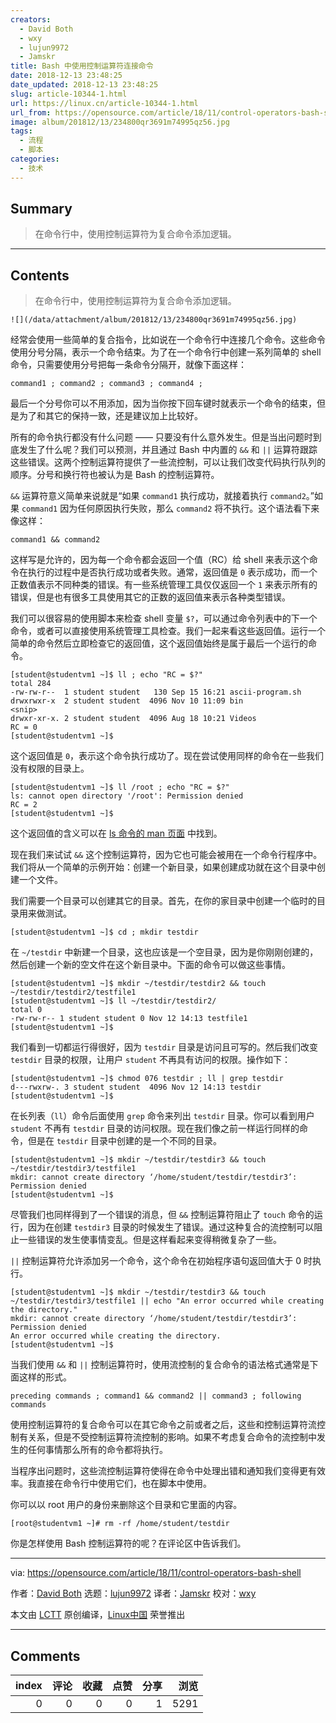```yaml
---
creators:
  - David Both
  - wxy
  - lujun9972
  - Jamskr
title: Bash 中使用控制运算符连接命令
date: 2018-12-13 23:48:25
date_updated: 2018-12-13 23:48:25
slug: article-10344-1.html
url: https://linux.cn/article-10344-1.html
url_from: https://opensource.com/article/18/11/control-operators-bash-shell
image: album/201812/13/234800qr3691m74995qz56.jpg
tags:
  - 流程
  - 脚本
categories:
  - 技术
---
```


## Summary

> 在命令行中，使用控制运算符为复合命令添加逻辑。

***

<!-- more -->

## Contents

> 
> 在命令行中，使用控制运算符为复合命令添加逻辑。
> 
> 
> 

`![](/data/attachment/album/201812/13/234800qr3691m74995qz56.jpg)`

经常会使用一些简单的复合指令，比如说在一个命令行中连接几个命令。这些命令使用分号分隔，表示一个命令结束。为了在一个命令行中创建一系列简单的 shell 命令，只需要使用分号把每一条命令分隔开，就像下面这样：

```shell
command1 ; command2 ; command3 ; command4 ;
```

最后一个分号你可以不用添加，因为当你按下回车键时就表示一个命令的结束，但是为了和其它的保持一致，还是建议加上比较好。

所有的命令执行都没有什么问题 —— 只要没有什么意外发生。但是当出问题时到底发生了什么呢？我们可以预测，并且通过 Bash 中内置的 `&&` 和 `||` 运算符跟踪这些错误。这两个控制运算符提供了一些流控制，可以让我们改变代码执行队列的顺序。分号和换行符也被认为是 Bash 的控制运算符。

`&&` 运算符意义简单来说就是“如果 `command1` 执行成功，就接着执行 `command2`。”如果 `command1` 因为任何原因执行失败，那么 `command2` 将不执行。这个语法看下来像这样：

```shell
command1 && command2
```

这样写是允许的，因为每一个命令都会返回一个值（RC）给 shell 来表示这个命令在执行的过程中是否执行成功或者失败。通常，返回值是 `0` 表示成功，而一个正数值表示不同种类的错误。有一些系统管理工具仅仅返回一个 `1` 来表示所有的错误，但是也有很多工具使用其它的正数的返回值来表示各种类型错误。

我们可以很容易的使用脚本来检查 shell 变量 `$?`，可以通过命令列表中的下一个命令，或者可以直接使用系统管理工具检查。我们一起来看这些返回值。运行一个简单的命令然后立即检查它的返回值，这个返回值始终是属于最后一个运行的命令。

```shell
[student@studentvm1 ~]$ ll ; echo "RC = $?"
total 284
-rw-rw-r--  1 student student   130 Sep 15 16:21 ascii-program.sh
drwxrwxr-x  2 student student  4096 Nov 10 11:09 bin
<snip>
drwxr-xr-x. 2 student student  4096 Aug 18 10:21 Videos
RC = 0
[student@studentvm1 ~]$
```

这个返回值是 `0`，表示这个命令执行成功了。现在尝试使用同样的命令在一些我们没有权限的目录上。

```shell
[student@studentvm1 ~]$ ll /root ; echo "RC = $?"
ls: cannot open directory '/root': Permission denied
RC = 2
[student@studentvm1 ~]$
```

这个返回值的含义可以在 [ls 命令的 man 页面](http://man7.org/linux/man-pages/man1/ls.1.html) 中找到。

现在我们来试试 `&&` 这个控制运算符，因为它也可能会被用在一个命令行程序中。我们将从一个简单的示例开始：创建一个新目录，如果创建成功就在这个目录中创建一个文件。

我们需要一个目录可以创建其它的目录。首先，在你的家目录中创建一个临时的目录用来做测试。

```shell
[student@studentvm1 ~]$ cd ; mkdir testdir
```

在 `~/testdir` 中新建一个目录，这也应该是一个空目录，因为是你刚刚创建的，然后创建一个新的空文件在这个新目录中。下面的命令可以做这些事情。

```shell
[student@studentvm1 ~]$ mkdir ~/testdir/testdir2 && touch ~/testdir/testdir2/testfile1
[student@studentvm1 ~]$ ll ~/testdir/testdir2/
total 0
-rw-rw-r-- 1 student student 0 Nov 12 14:13 testfile1
[student@studentvm1 ~]$
```

我们看到一切都运行得很好，因为 `testdir` 目录是访问且可写的。然后我们改变 `testdir` 目录的权限，让用户 `student` 不再具有访问的权限。操作如下：

```shell
[student@studentvm1 ~]$ chmod 076 testdir ; ll | grep testdir
d---rwxrw-. 3 student student  4096 Nov 12 14:13 testdir
[student@studentvm1 ~]$
```

在长列表（`ll`）命令后面使用 `grep` 命令来列出 `testdir` 目录。你可以看到用户 `student` 不再有 `testdir` 目录的访问权限。现在我们像之前一样运行同样的命令，但是在 `testdir` 目录中创建的是一个不同的目录。

```shell
[student@studentvm1 ~]$ mkdir ~/testdir/testdir3 && touch ~/testdir/testdir3/testfile1
mkdir: cannot create directory ‘/home/student/testdir/testdir3’: Permission denied
[student@studentvm1 ~]$
```

尽管我们也同样得到了一个错误的消息，但 `&&` 控制运算符阻止了 `touch` 命令的运行，因为在创建 `testdir3` 目录的时候发生了错误。通过这种复合的流控制可以阻止一些错误的发生使事情变乱。但是这样看起来变得稍微复杂了一些。

`||` 控制运算符允许添加另一个命令，这个命令在初始程序语句返回值大于 0 时执行。

```shell
[student@studentvm1 ~]$ mkdir ~/testdir/testdir3 && touch ~/testdir/testdir3/testfile1 || echo "An error occurred while creating the directory."
mkdir: cannot create directory ‘/home/student/testdir/testdir3’: Permission denied
An error occurred while creating the directory.
[student@studentvm1 ~]$
```

当我们使用 `&&` 和 `||` 控制运算符时，使用流控制的复合命令的语法格式通常是下面这样的形式。

```shell
preceding commands ; command1 && command2 || command3 ; following commands
```

使用控制运算符的复合命令可以在其它命令之前或者之后，这些和控制运算符流控制有关系，但是不受控制运算符流控制的影响。如果不考虑复合命令的流控制中发生的任何事情那么所有的命令都将执行。

当程序出问题时，这些流控制运算符使得在命令中处理出错和通知我们变得更有效率。我直接在命令行中使用它们，也在脚本中使用。

你可以以 root 用户的身份来删除这个目录和它里面的内容。

```shell
[root@studentvm1 ~]# rm -rf /home/student/testdir
```

你是怎样使用 Bash 控制运算符的呢？在评论区中告诉我们。

---

via: <https://opensource.com/article/18/11/control-operators-bash-shell>

作者：[David Both](https://opensource.com/users/dboth) 选题：[lujun9972](https://github.com/lujun9972) 译者：[Jamskr](https://github.com/Jamskr) 校对：[wxy](https://github.com/wxy)

本文由 [LCTT](https://github.com/LCTT/TranslateProject) 原创编译，[Linux中国](https://linux.cn/) 荣誉推出

***

## Comments


|   index |   评论 |   收藏 |   点赞 |   分享 |   浏览 |
|--------:|-------:|-------:|-------:|-------:|-------:|
|       0 |      0 |      0 |      0 |      1 |   5291 |

